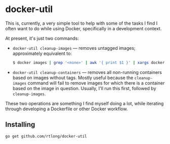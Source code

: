 # docker-util

This is, currently, a very simple tool to help with some of the tasks I find I often want to do while using Docker, specifically in a development context.

At present, it's just two commands:

- `docker-util cleanup-images` &mdash; removes untagged images; approximately equivalent to:
    ```bash
    $ docker images | grep '<none>' | awk '{ print $1 }' | xargs docker rmi
    ```

- `docker-util cleanup-containers` &mdash; removes all non-running containers based on images without tags. Mostly useful because the `cleanup-images` command will fail to remove images for which there is a container based on the image in question. Usually, I'll run this first, followed by `cleanup-images`.

These two operations are something I find myself doing a lot, while iterating through developing a Dockerfile or other Docker workflow.

## Installing

```bash
go get github.com/rtlong/docker-util
```
